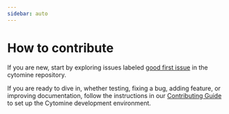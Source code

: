 ```yaml
---
sidebar: auto
---
```


# How to contribute

If you are new, start by exploring issues labeled [good first issue](https://github.com/cytomine/cytomine/issues?q=is%3Aissue%20state%3Aopen%20label%3A%22good%20first%20issue%22) in the cytomine repository.

If you are ready to dive in, whether testing, fixing a bug, adding feature, or improving documentation, follow the instructions in our [Contributing Guide](https://github.com/cytomine/cytomine?tab=contributing-ov-file#cytomine-contributing-guide) to set up the Cytomine development environment.
